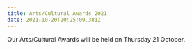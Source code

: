 ```yaml
---
title: Arts/Cultural Awards 2021
date: 2021-10-20T20:25:09.381Z
---
```

Our Arts/Cultural Awards will be held on Thursday 21 October.
 
